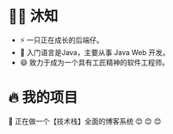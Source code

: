# 👨‍🚒 沐知
- ⚡ 一只正在成长的后端仔。
- 💬 入门语言是Java，主要从事 Java Web 开发。
- 😄 致力于成为一个具有工匠精神的软件工程师。

# 🔥 我的项目
💬 正在做一个【技术栈】全面的博客系统 😊 😊 😊 
